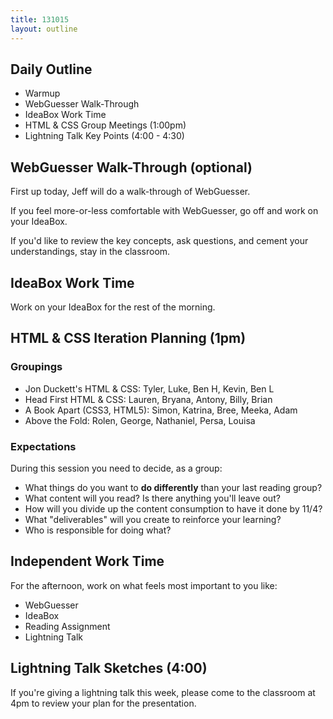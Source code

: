 ```yaml
---
title: 131015
layout: outline
---
```


## Daily Outline 

* Warmup 
* WebGuesser Walk-Through
* IdeaBox Work Time
* HTML & CSS Group Meetings (1:00pm)
* Lightning Talk Key Points (4:00 - 4:30)

## WebGuesser Walk-Through (optional)

First up today, Jeff will do a walk-through of WebGuesser. 

If you feel more-or-less comfortable with WebGuesser, go off and work on your IdeaBox.

If you'd like to review the key concepts, ask questions, and cement your understandings, stay in the classroom.

## IdeaBox Work Time

Work on your IdeaBox for the rest of the morning.

## HTML & CSS Iteration Planning (1pm)

### Groupings

* Jon Duckett's HTML & CSS: Tyler, Luke, Ben H, Kevin, Ben L
* Head First HTML & CSS: Lauren, Bryana, Antony, Billy, Brian
* A Book Apart (CSS3, HTML5): Simon, Katrina, Bree, Meeka, Adam
* Above the Fold: Rolen, George, Nathaniel, Persa, Louisa

### Expectations

During this session you need to decide, as a group:

* What things do you want to **do differently** than your last reading group?
* What content will you read? Is there anything you'll leave out?
* How will you divide up the content consumption to have it done by 11/4?
* What "deliverables" will you create to reinforce your learning?
* Who is responsible for doing what? 

## Independent Work Time

For the afternoon, work on what feels most important to you like:

* WebGuesser
* IdeaBox
* Reading Assignment
* Lightning Talk


## Lightning Talk Sketches (4:00)

If you're giving a lightning talk this week, please come to the classroom at 4pm to review your plan for the presentation.